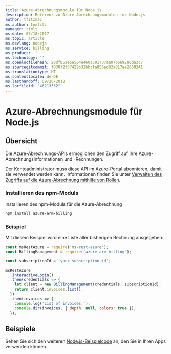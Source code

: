 ```yaml
---
title: Azure-Abrechnungsmodule für Node.js
description: Referenz zu Azure-Abrechnungsmodulen für Node.js
author: tfitzmac
ms.author: tomfitz
manager: timlt
ms.date: 07/18/2017
ms.topic: article
ms.devlang: nodejs
ms.service: billing
ms.product: ''
ms.technology: ''
ms.openlocfilehash: 20df85ae5e504e460a501737aa07b6692a0da3c7
ms.sourcegitcommit: f830f2f37429b32bbcfa856ad82a817ae2658341
ms.translationtype: HT
ms.contentlocale: de-DE
ms.lasthandoff: 09/20/2018
ms.locfileid: "46213352"
---
```

# <a name="azure-billing-modules-for-nodejs"></a>Azure-Abrechnungsmodule für Node.js

## <a name="overview"></a>Übersicht
Die Azure-Abrechnungs-APIs ermöglichen den Zugriff auf Ihre Azure-Abrechnungsinformationen und -Rechnungen.

Der Kontoadministrator muss diese API im Azure-Portal abonnieren, damit sie verwendet werden kann. Informationen finden Sie unter [Verwalten des Zugriffs auf die Azure-Abrechnung mithilfe von Rollen](https://docs.microsoft.com/azure/billing/billing-manage-access).

### <a name="install-the-npm-module"></a>Installieren des npm-Moduls 

Installieren des npm-Moduls für die Azure-Abrechnung 

```bash
npm install azure-arm-billing
```
### <a name="example"></a>Beispiel 
 
Mit diesem Beispiel wird eine Liste aller bisherigen Rechnung ausgegeben:
 
```javascript 
const msRestAzure = require('ms-rest-azure');
const BillingManagement = require('azure-arm-billing');

const subscriptionId = 'your-subscription-id';

msRestAzure
  .interactiveLogin()
  .then(credentials => {
    let client = new BillingManagement(credentials, subscriptionId);
    return client.invoices.list();
  })
  .then(invoices => {
    console.log('List of invoices:');
    console.dir(invoices, { depth: null, colors: true });
  });
``` 


## <a name="samples"></a>Beispiele

Sehen Sie sich den weiteren [Node.js-Beispielcode](https://azure.microsoft.com/resources/samples/?platform=nodejs) an, den Sie in Ihren Apps verwenden können.
